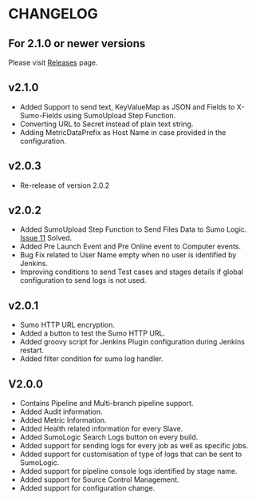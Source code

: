 # CHANGELOG

## For 2.1.0 or newer versions

Please visit [Releases](https://github.com/jenkinsci/sumologic-publisher-plugin/releases) page.

## v2.1.0 
- Added Support to send text, KeyValueMap as JSON and Fields to X-Sumo-Fields using SumoUpload Step Function.
- Converting URL to Secret instead of plain text string.
- Adding MetricDataPrefix as Host Name in case provided in the configuration.

## v2.0.3
- Re-release of version 2.0.2

## v2.0.2
- Added SumoUpload Step Function to Send Files Data to Sumo Logic. [Issue 11](https://github.com/jenkinsci/sumologic-publisher-plugin/issues/11) Solved.
- Added Pre Launch Event and Pre Online event to Computer events.
- Bug Fix related to User Name empty when no user is identified by Jenkins.
- Improving conditions to send Test cases and stages details if global configuration to send logs is not used.

## v2.0.1
- Sumo HTTP URL encryption.
- Added a button to test the Sumo HTTP URL.
- Added groovy script for Jenkins Plugin configuration during Jenkins restart.
- Added filter condition for sumo log handler.

## V2.0.0
- Contains Pipeline and Multi-branch pipeline support.
- Added Audit information.
- Added Metric Information.
- Added Health related information for every Slave.
- Added SumoLogic Search Logs button on every build.
- Added support for sending logs for every job as well as specific jobs.
- Added support for customisation of type of logs that can be sent to SumoLogic.
- Added support for pipeline console logs identified by stage name.
- Added support for Source Control Management.
- Added support for configuration change.